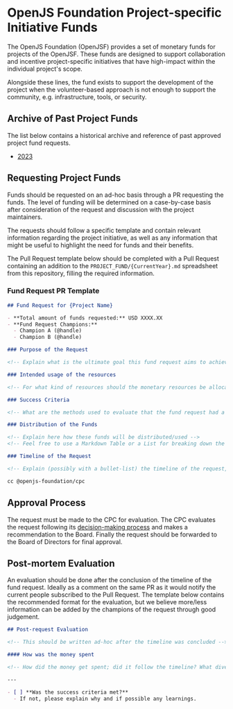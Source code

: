 # OpenJS Foundation Project-specific Initiative Funds

The OpenJS Foundation (OpenJSF) provides a set of monetary funds for projects of the OpenJSF.
These funds are designed to support collaboration and incentive project-specific initiatives that have high-impact within the individual project's scope.

Alongside these lines, the fund exists to support the development of the project when the volunteer-based approach is not enough to support the community, e.g. infrastructure, tools, or security.

## Archive of Past Project Funds

The list below contains a historical archive and reference of past approved project fund requests.

- [2023](./PROJECT_FUND/2023.md)

## Requesting Project Funds

Funds should be requested on an ad-hoc basis through a PR requesting the funds.
The level of funding will be determined on a case-by-case basis after consideration of the request and discussion with the project maintainers.

The requests should follow a specific template and contain relevant information regarding the project initiative, as well as any information that might be useful to highlight the need for funds and their benefits.

The Pull Request template below should be completed with a Pull Request containing an addition to the `PROJECT_FUND/{CurrentYear}.md` spreadsheet from this repository, filling the required information.

### Fund Request PR Template

```md
## Fund Request for {Project Name}

- **Total amount of funds requested:** USD XXXX.XX
- **Fund Request Champions:**
  - Champion A (@handle)
  - Champion B (@handle)

### Purpose of the Request

<!-- Explain what is the ultimate goal this fund request aims to achieve -->

### Intended usage of the resources

<!-- For what kind of resources should the monetary resources be allocated how are they intended to be used -->

### Success Criteria

<!-- What are the methods used to evaluate that the fund request had a positive outcome -->

### Distribution of the Funds

<!-- Explain here how these funds will be distributed/used -->
<!-- Feel free to use a Markdown Table or a List for breaking down the costs (tablesgenerator.com/markdown_tables) -->

### Timeline of the Request

<!-- Explain (possibly with a bullet-list) the timeline of the request, and how/when each part of the funds are being used -->

cc @openjs-foundation/cpc
```

## Approval Process

The request must be made to the CPC for evaluation.
The CPC evaluates the request following its [decision-making process](https://github.com/openjs-foundation/cross-project-council/blob/main/CPC-CHARTER.md#section-9-decision-making) and makes a recommendation to the Board.
Finally the request should be forwarded to the Board of Directors for final approval.

## Post-mortem Evaluation

An evaluation should be done after the conclusion of the timeline of the fund request.
Ideally as a comment on the same PR as it would notify the current people subscribed to the Pull Request.
The template below contains the recommended format for the evaluation, but we believe more/less information can be added by the champions of the request through good judgement.

```md
## Post-request Evaluation

<!-- This should be written ad-hoc after the timeline was concluded -->

#### How was the money spent

<!-- How did the money get spent; did it follow the timeline? What diverged? -->

---

- [ ] **Was the success criteria met?**
  - If not, please explain why and if possible any learnings.
```
